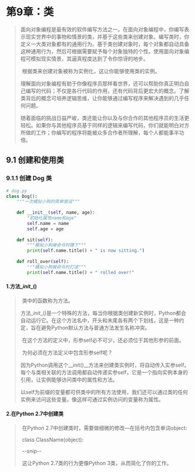 # 第9章：类

>   ​		面向对象编程是最有效的软件编写方法之一。在面向对象编程中，你编写表示现实世界中的事物和情景的类，并基于这些类来创建对象。编写类时，你定义一大类对象都有的通用行为。基于类创建对象时，每个对象都自动具备这种通用行为，然后可根据需要赋予每个对象独特的个性。使用面向对象编程可模拟现实情景，其逼真程度达到了令你惊讶的地步。
>
>   ​		根据类来创建对象被称为实例化，这让你能够使用类的实例。
>
>   ​		理解面向对象编程有助于你像程序员那样看世界，还可以帮助你真正明白自己编写的代码；不仅是各行代码的作用，还有代码背后更宏大的概念。了解类背后的概念可培养逻辑思维，让你能够通过编写程序来解决遇到的几乎任何问题。
>
>   ​		随着面临的挑战日益严峻，类还能让你以及与你合作的其他程序员的生活更轻松。如果你与其他程序员基于同样的逻辑来编写代码，你们就能明白对方所做的工作；你编写的程序将能被众多合作者所理解，每个人都能事半功倍。

## 9.1 创建和使用类

### 9.1.1 创建 Dog 类

```python
# dog.py
class Dog():
    """一次模拟小狗的简单尝试"""
    
    def __init__(self, name, age):
        "初始化属性name和age"
        self.name = name
        self.age = age
        
    def sit(self):
        """模拟小狗被命令时蹲下"""
        print(self.name.title() + " is now sitting.")
        
    def roll_over(self):
        """模拟小狗被命令时打滚"""
        print(self.name.title() + " rolled over!"
```

#### 1.方法\__init__()

>   ​		类中的函数称为方法。
>
>   ​		方法\__init__()是一个特殊的方法，每当你根据类创建新实例时，Python都会自动运行它。在这个方法名中，开头和末尾各有两个下划线，这是一种约定，旨在避免Python默认方法与普通方法发生名称冲突。
>
>   ​		在这个方法的定义中，形参self必不可少，还必须位于其他形参的前面。
>
>   ​		为何必须在方法定义中包含形参self呢？
>
>   ​				因为Python调用这个\__init()__方法来创建类实例时，将自动传入实参self。每个与类相关联的方法调用都自动传递实参self，它是一个指向实例本身的引用，让实例能够访问类中的属性和方法。
>
>   ​		以self为前缀的变量都可供类中的所有方法使用，我们还可以通过类的任何实例来访问这些变量。像这样可通过实例访问的变量称为属性。

#### 2.在Python 2.7中创建类

>   ​		在Python 2.7中创建类时，需要做细微的修改—在括号内包含单词object:
>
>   ​				class ClassName(object):
>
>   ​						--snip--
>
>   ​		这让Python 2.7类的行为更像Python 3类，从而简化了你的工作。




